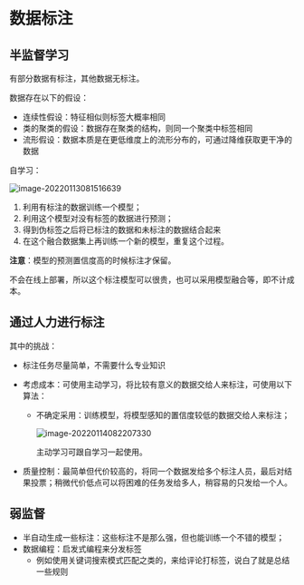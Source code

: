 # 数据标注

## 半监督学习

有部分数据有标注，其他数据无标注。

数据存在以下的假设：

- 连续性假设：特征相似则标签大概率相同
- 类的聚类的假设：数据存在聚类的结构，则同一个聚类中标签相同
- 流形假设：数据本质是在更低维度上的流形分布的，可通过降维获取更干净的数据

自学习：

![image-20220113081516639](C:\Users\fengy\AppData\Roaming\Typora\typora-user-images\image-20220113081516639.png)

1. 利用有标注的数据训练一个模型；
2. 利用这个模型对没有标签的数据进行预测；
3. 得到伪标签之后将已标注的数据和未标注的数据结合起来
4. 在这个融合数据集上再训练一个新的模型，重复这个过程。

**注意**：模型的预测置信度高的时候标注才保留。

不会在线上部署，所以这个标注模型可以很贵，也可以采用模型融合等，即不计成本。

## 通过人力进行标注

其中的挑战：

- 标注任务尽量简单，不需要什么专业知识

- 考虑成本：可使用主动学习，将比较有意义的数据交给人来标注，可使用以下算法：

  - 不确定采用：训练模型，将模型感知的置信度较低的数据交给人来标注；

    ![image-20220114082207330](C:\Users\fengy\AppData\Roaming\Typora\typora-user-images\image-20220114082207330.png)

    主动学习可跟自学习一起使用。

- 质量控制：最简单但代价较高的，将同一个数据发给多个标注人员，最后对结果投票；稍微代价低点可以将困难的任务发给多人，稍容易的只发给一个人。

## 弱监督

- 半自动生成一些标注：这些标注不是那么强，但也能训练一个不错的模型；
- 数据编程：启发式编程来分发标签
  - 例如使用关键词搜索模式匹配之类的，来给评论打标签，说白了就是总结一些规则